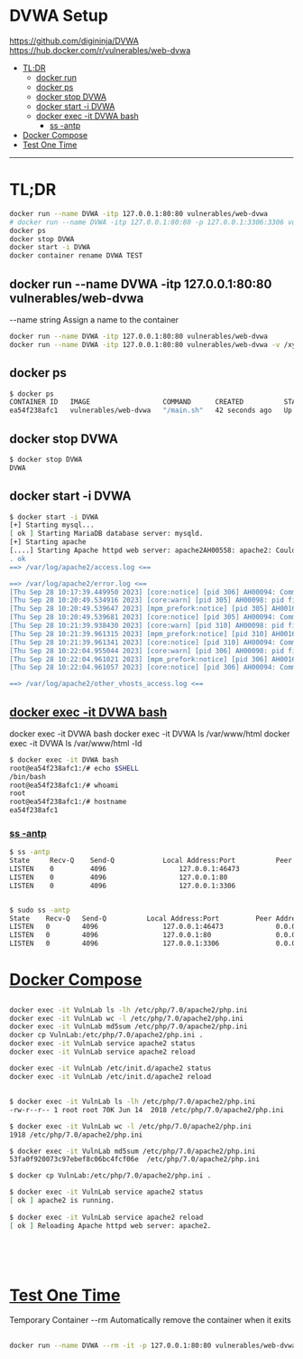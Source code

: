 # DVWA Setup

https://github.com/digininja/DVWA
https://hub.docker.com/r/vulnerables/web-dvwa

- [TL;DR](#tldr)
	- [docker run](#docker-run---name-dvwa--itp-1270018080-vulnerablesweb-dvwa)
	- [docker ps](#docker-ps)
	- [docker stop DVWA](#docker-stop-dvwa)
	- [docker start -i DVWA](#docker-start--i-dvwa)
	- [docker exec -it DVWA bash](#docker-exec--it-dvwa-bash)
		- [ss -antp](#ss--antp)
- [Docker Compose](#docker-compose)
- [Test One Time](#test-one-time)

-------------------------------------------

# TL;DR
```sh
docker run --name DVWA -itp 127.0.0.1:80:80 vulnerables/web-dvwa
# docker run --name DVWA -itp 127.0.0.1:80:80 -p 127.0.0.1:3306:3306 vulnerables/web-dvwa
docker ps
docker stop DVWA
docker start -i DVWA
docker container rename DVWA TEST
```

## docker run --name DVWA -itp 127.0.0.1:80:80 vulnerables/web-dvwa
--name string		Assign a name to the container
```sh
docker run --name DVWA -itp 127.0.0.1:80:80 vulnerables/web-dvwa
docker run --name DVWA -itp 127.0.0.1:80:80 vulnerables/web-dvwa -v /xyz/labs/Vuln/:/var/www/html/vuln
```

## docker ps
```sh
$ docker ps
CONTAINER ID   IMAGE                  COMMAND      CREATED          STATUS          PORTS                  NAMES
ea54f238afc1   vulnerables/web-dvwa   "/main.sh"   42 seconds ago   Up 41 seconds   127.0.0.1:80->80/tcp   DVWA
```

## docker stop DVWA
```sh
$ docker stop DVWA 
DVWA
```

## docker start -i DVWA
```sh
$ docker start -i DVWA
[+] Starting mysql...
[ ok ] Starting MariaDB database server: mysqld.
[+] Starting apache
[....] Starting Apache httpd web server: apache2AH00558: apache2: Could not reliably determine the server's fully qualified domain name, using 172.17.0.2. Set the 'ServerName' directive globally to suppress this message
. ok 
==> /var/log/apache2/access.log <==

==> /var/log/apache2/error.log <==
[Thu Sep 28 10:17:39.449950 2023] [core:notice] [pid 306] AH00094: Command line: '/usr/sbin/apache2'
[Thu Sep 28 10:20:49.534916 2023] [core:warn] [pid 305] AH00098: pid file /var/run/apache2/apache2.pid overwritten -- Unclean shutdown of previous Apache run?
[Thu Sep 28 10:20:49.539647 2023] [mpm_prefork:notice] [pid 305] AH00163: Apache/2.4.25 (Debian) configured -- resuming normal operations
[Thu Sep 28 10:20:49.539681 2023] [core:notice] [pid 305] AH00094: Command line: '/usr/sbin/apache2'
[Thu Sep 28 10:21:39.938430 2023] [core:warn] [pid 310] AH00098: pid file /var/run/apache2/apache2.pid overwritten -- Unclean shutdown of previous Apache run?
[Thu Sep 28 10:21:39.961315 2023] [mpm_prefork:notice] [pid 310] AH00163: Apache/2.4.25 (Debian) configured -- resuming normal operations
[Thu Sep 28 10:21:39.961341 2023] [core:notice] [pid 310] AH00094: Command line: '/usr/sbin/apache2'
[Thu Sep 28 10:22:04.955044 2023] [core:warn] [pid 306] AH00098: pid file /var/run/apache2/apache2.pid overwritten -- Unclean shutdown of previous Apache run?
[Thu Sep 28 10:22:04.961021 2023] [mpm_prefork:notice] [pid 306] AH00163: Apache/2.4.25 (Debian) configured -- resuming normal operations
[Thu Sep 28 10:22:04.961057 2023] [core:notice] [pid 306] AH00094: Command line: '/usr/sbin/apache2'

==> /var/log/apache2/other_vhosts_access.log <==
```

## [docker exec -it DVWA bash](#docker-exec--it-dvwa-bash-1)
docker exec -it DVWA bash
docker exec -it DVWA ls /var/www/html
docker exec -it DVWA ls /var/www/html -ld
```sh
$ docker exec -it DVWA bash
root@ea54f238afc1:/# echo $SHELL
/bin/bash
root@ea54f238afc1:/# whoami
root
root@ea54f238afc1:/# hostname
ea54f238afc1
```

### [ss -antp](#ss--antp-1)
```sh
$ ss -antp
State     Recv-Q    Send-Q            Local Address:Port          Peer Address:Port    Process
LISTEN    0         4096                  127.0.0.1:46473              0.0.0.0:*
LISTEN    0         4096                  127.0.0.1:80                 0.0.0.0:*
LISTEN    0         4096                  127.0.0.1:3306               0.0.0.0:*


$ sudo ss -antp
State    Recv-Q   Send-Q          Local Address:Port         Peer Address:Port   Process
LISTEN   0        4096                127.0.0.1:46473             0.0.0.0:*       users:(("containerd",pid=719,fd=10))
LISTEN   0        4096                127.0.0.1:80                0.0.0.0:*       users:(("docker-proxy",pid=564878,fd=4))
LISTEN   0        4096                127.0.0.1:3306              0.0.0.0:*       users:(("docker-proxy",pid=564849,fd=4))
```

# [Docker Compose](#docker-compose-1)
## 
```sh
docker exec -it VulnLab ls -lh /etc/php/7.0/apache2/php.ini
docker exec -it VulnLab wc -l /etc/php/7.0/apache2/php.ini
docker exec -it VulnLab md5sum /etc/php/7.0/apache2/php.ini
docker cp VulnLab:/etc/php/7.0/apache2/php.ini .
docker exec -it VulnLab service apache2 status
docker exec -it VulnLab service apache2 reload
```

```sh
docker exec -it VulnLab /etc/init.d/apache2 status
docker exec -it VulnLab /etc/init.d/apache2 reload
```

## 
```sh
$ docker exec -it VulnLab ls -lh /etc/php/7.0/apache2/php.ini
-rw-r--r-- 1 root root 70K Jun 14  2018 /etc/php/7.0/apache2/php.ini

$ docker exec -it VulnLab wc -l /etc/php/7.0/apache2/php.ini
1918 /etc/php/7.0/apache2/php.ini

$ docker exec -it VulnLab md5sum /etc/php/7.0/apache2/php.ini
53fa0f920073c97ebef8c06bc4fcf06e  /etc/php/7.0/apache2/php.ini

$ docker cp VulnLab:/etc/php/7.0/apache2/php.ini .

$ docker exec -it VulnLab service apache2 status
[ ok ] apache2 is running.
                                                                          
$ docker exec -it VulnLab service apache2 reload
[ ok ] Reloading Apache httpd web server: apache2.
```

## 
```sh

```

## 
```sh

```

# [Test One Time](#test-one-time-1)
Temporary Container
--rm	Automatically remove the container when it exits
## 
```sh
docker run --name DVWA --rm -it -p 127.0.0.1:80:80 vulnerables/web-dvwa
```

### 
```sh

```

### 
```sh

```

### 
```sh

```

